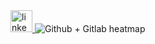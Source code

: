 <a href="https://www.linkedin.com/in/adam-stádník-271280218/" target="_blank">
  <img src="https://img.shields.io/static/v1?message=LinkedIn&logo=linkedin&label=&color=0077B5&logoColor=white&labelColor=&style=for-the-badge" height="35" alt="linkedin logo"  />
</a

![Github + Gitlab heatmap](https://commit-sync.vercel.app/api/heatmap?github=Adam014&gitlab=adam.stadnik&mode=dark)
